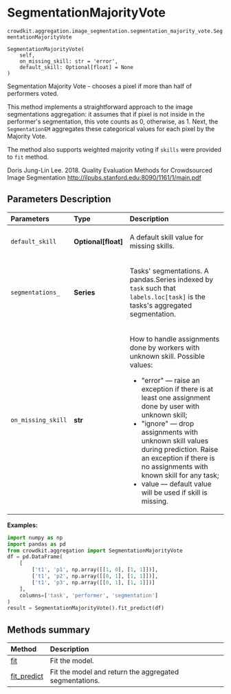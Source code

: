 # SegmentationMajorityVote
`crowdkit.aggregation.image_segmentation.segmentation_majority_vote.SegmentationMajorityVote`

```
SegmentationMajorityVote(
    self,
    on_missing_skill: str = 'error',
    default_skill: Optional[float] = None
)
```

Segmentation Majority Vote - chooses a pixel if more than half of performers voted.


This method implements a straightforward approach to the image segmentations aggregation:
it assumes that if pixel is not inside in the performer's segmentation, this vote counts
as 0, otherwise, as 1. Next, the `SegmentationEM` aggregates these categorical values
for each pixel by the Majority Vote.

The method also supports weighted majority voting if `skills` were provided to `fit` method.

Doris Jung-Lin Lee. 2018.
Quality Evaluation Methods for Crowdsourced Image Segmentation
http://ilpubs.stanford.edu:8090/1161/1/main.pdf

## Parameters Description

| Parameters | Type | Description |
| :----------| :----| :-----------|
`default_skill`|**Optional\[float\]**|<p>A default skill value for missing skills.</p>
`segmentations_`|**Series**|<p>Tasks&#x27; segmentations. A pandas.Series indexed by `task` such that `labels.loc[task]` is the tasks&#x27;s aggregated segmentation.</p>
`on_missing_skill`|**str**|<p>How to handle assignments done by workers with unknown skill. Possible values:<ul><li>&quot;error&quot; — raise an exception if there is at least one assignment done by user with unknown skill;</li><li>&quot;ignore&quot; — drop assignments with unknown skill values during prediction. Raise an exception if there is no  assignments with known skill for any task;</li><li>value — default value will be used if skill is missing.</li></ul></p>

**Examples:**

```python
import numpy as np
import pandas as pd
from crowdkit.aggregation import SegmentationMajorityVote
df = pd.DataFrame(
    [
        ['t1', 'p1', np.array([[1, 0], [1, 1]])],
        ['t1', 'p2', np.array([[0, 1], [1, 1]])],
        ['t1', 'p3', np.array([[0, 1], [1, 1]])]
    ],
    columns=['task', 'performer', 'segmentation']
)
result = SegmentationMajorityVote().fit_predict(df)
```
## Methods summary

| Method | Description |
| :------| :-----------|
[fit](crowdkit.aggregation.image_segmentation.segmentation_majority_vote.SegmentationMajorityVote.fit.md)| Fit the model.
[fit_predict](crowdkit.aggregation.image_segmentation.segmentation_majority_vote.SegmentationMajorityVote.fit_predict.md)| Fit the model and return the aggregated segmentations.
